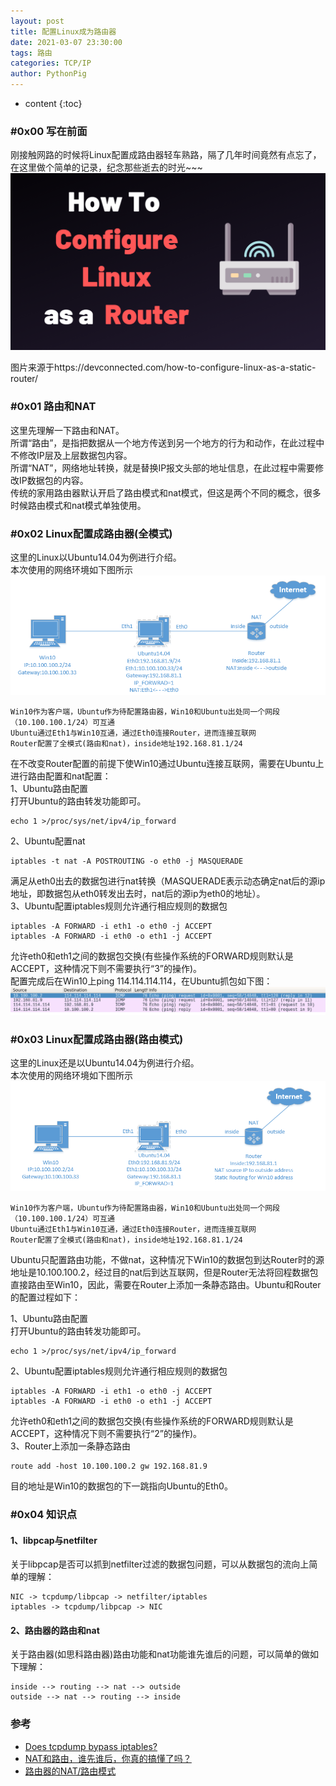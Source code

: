 ```yaml
---
layout: post
title: 配置Linux成为路由器
date: 2021-03-07 23:30:00
tags: 路由
categories: TCP/IP
author: PythonPig
---
```

* content
{:toc}

### \#0x00 写在前面
刚接触网路的时候将Linux配置成路由器轻车熟路，隔了几年时间竟然有点忘了，在这里做个简单的记录，纪念那些逝去的时光~~~  
![how to configure linux as a router](https://github.com/PythonPig/PythonPig.github.io/blob/master/images/配置linux成为路由器/how_to_configure_linux_as_a_router.png?raw=true)




图片来源于https://devconnected.com/how-to-configure-linux-as-a-static-router/

### \#0x01 路由和NAT
这里先理解一下路由和NAT。  
所谓“路由”，是指把数据从一个地方传送到另一个地方的行为和动作，在此过程中不修改IP层及上层数据包内容。  
所谓“NAT”，网络地址转换，就是替换IP报文头部的地址信息，在此过程中需要修改IP数据包的内容。  
传统的家用路由器默认开启了路由模式和nat模式，但这是两个不同的概念，很多时候路由模式和nat模式单独使用。  

### \#0x02 Linux配置成路由器(全模式)
这里的Linux以Ubuntu14.04为例进行介绍。  
本次使用的网络环境如下图所示
![network structure 1](https://github.com/PythonPig/PythonPig.github.io/blob/master/images/配置linux成为路由器/network%20structure%201.PNG?raw=true)
```
Win10作为客户端，Ubuntu作为待配置路由器，Win10和Ubuntu出处同一个网段（10.100.100.1/24）可互通
Ubuntu通过Eth1与Win10互通，通过Eth0连接Router，进而连接互联网
Router配置了全模式(路由和nat)，inside地址192.168.81.1/24
```
在不改变Router配置的前提下使Win10通过Ubuntu连接互联网，需要在Ubuntu上进行路由配置和nat配置：  
1、Ubuntu路由配置  
打开Ubuntu的路由转发功能即可。
```
echo 1 >/proc/sys/net/ipv4/ip_forward
```
2、Ubuntu配置nat  
```
iptables -t nat -A POSTROUTING -o eth0 -j MASQUERADE
```
满足从eth0出去的数据包进行nat转换（MASQUERADE表示动态确定nat后的源ip地址，即数据包从eth0转发出去时，nat后的源ip为eth0的地址）。  
3、Ubuntu配置iptables规则允许通行相应规则的数据包  
```
iptables -A FORWARD -i eth1 -o eth0 -j ACCEPT
iptables -A FORWARD -i eth0 -o eth1 -j ACCEPT
```
允许eth0和eth1之间的数据包交换(有些操作系统的FORWARD规则默认是ACCEPT，这种情况下则不需要执行“3”的操作)。  
配置完成后在Win10上ping 114.114.114.114，在Ubuntu抓包如下图：
![wireshark1](https://github.com/PythonPig/PythonPig.github.io/blob/master/images/配置linux成为路由器/wireshark.png?raw=true)

### \#0x03 Linux配置成路由器(路由模式)
这里的Linux还是以Ubuntu14.04为例进行介绍。  
本次使用的网络环境如下图所示
![network structure 2](https://github.com/PythonPig/PythonPig.github.io/blob/master/images/配置linux成为路由器/network%20structure%202.PNG?raw=true)
```
Win10作为客户端，Ubuntu作为待配置路由器，Win10和Ubuntu出处同一个网段（10.100.100.1/24）可互通
Ubuntu通过Eth1与Win10互通，通过Eth0连接Router，进而连接互联网
Router配置了全模式(路由和nat)，inside地址192.168.81.1/24
```
Ubuntu只配置路由功能，不做nat，这种情况下Win10的数据包到达Router时的源地址是10.100.100.2，经过目的nat后到达互联网，但是Router无法将回程数据包直接路由至Win10，因此，需要在Router上添加一条静态路由。Ubuntu和Router的配置过程如下：  
 
1、Ubuntu路由配置  
打开Ubuntu的路由转发功能即可。
```
echo 1 >/proc/sys/net/ipv4/ip_forward
```
2、Ubuntu配置iptables规则允许通行相应规则的数据包  
```
iptables -A FORWARD -i eth1 -o eth0 -j ACCEPT
iptables -A FORWARD -i eth0 -o eth1 -j ACCEPT
```
允许eth0和eth1之间的数据包交换(有些操作系统的FORWARD规则默认是ACCEPT，这种情况下则不需要执行“2”的操作)。  
3、Router上添加一条静态路由  
```
route add -host 10.100.100.2 gw 192.168.81.9
```
目的地址是Win10的数据包的下一跳指向Ubuntu的Eth0。  
### \#0x04 知识点
#### 1、libpcap与netfilter
关于libpcap是否可以抓到netfilter过滤的数据包问题，可以从数据包的流向上简单的理解：
```
NIC -> tcpdump/libpcap -> netfilter/iptables
iptables -> tcpdump/libpcap -> NIC 
```

#### 2、路由器的路由和nat
关于路由器(如思科路由器)路由功能和nat功能谁先谁后的问题，可以简单的做如下理解：
```
inside --> routing --> nat --> outside
outside --> nat --> routing --> inside
```
### 参考
* [Does tcpdump bypass iptables?](https://superuser.com/questions/925286/does-tcpdump-bypass-iptables)
* [NAT和路由，谁先谁后，你真的搞懂了吗？](https://zhuanlan.zhihu.com/p/49255466)
* [路由器的NAT/路由模式](https://www.jianshu.com/p/c1500b969e64)
